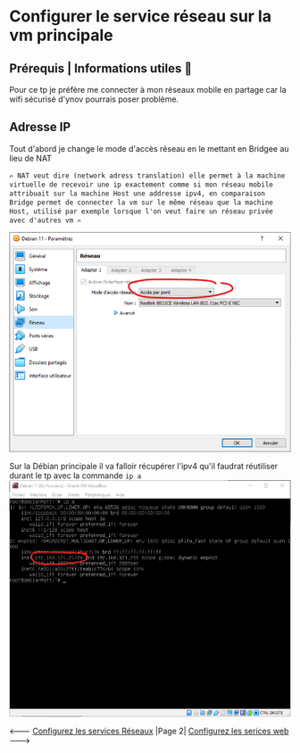 # Configurer le service réseau sur la vm principale

## Prérequis | Informations utiles 🔧

Pour ce tp je préfère me connecter à mon réseaux mobile en partage car la wifi sécurisé d'ynov pourrais poser problème.  

## Adresse IP  

Tout d'abord je change le mode d'accès réseau en le mettant en Bridgee au lieu de NAT  
````
✍️ NAT veut dire (network adress translation) elle permet à la machine virtuelle de recevoir une ip exactement comme si mon réseau mobile attribuait sur la machine Host une addresse ipv4, en comparaison Bridge permet de connecter la vm sur le même réseau que la machine Host, utilisé par exemple lorsque l'on veut faire un réseau privée avec d'autres vm ✍️
````

![](../Screens/Bridge.png)

Sur la Débian principale il va falloir récupérer l'ipv4 qu'il faudrat réutiliser durant le tp avec la commande ``ip a``  
![](../Screens/IPV4.png)

<--- [Configurez les services Réseaux](ServiceReseau.md) |Page 2| [Configurez les serices web](ServiceWeb.md) --->